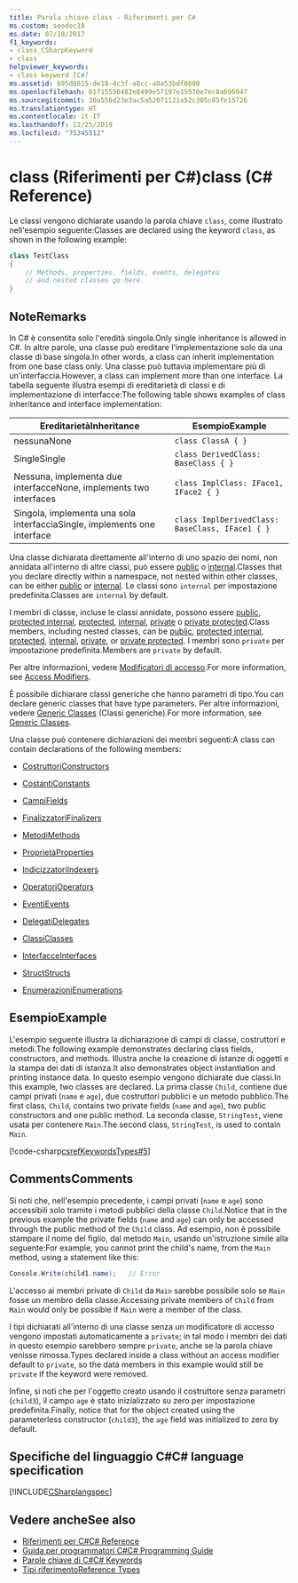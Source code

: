 ```yaml
---
title: Parola chiave class - Riferimenti per C#
ms.custom: seodec18
ms.date: 07/18/2017
f1_keywords:
- class_CSharpKeyword
- class
helpviewer_keywords:
- class keyword [C#]
ms.assetid: b95d8815-de18-4c3f-a8cc-a0a53bdf8690
ms.openlocfilehash: 61f15550482e8499e57197e35970e7ec8a096947
ms.sourcegitcommit: 30a558d23e3ac5a52071121a52c305c85fe15726
ms.translationtype: HT
ms.contentlocale: it-IT
ms.lasthandoff: 12/25/2019
ms.locfileid: "75345512"
---
```

# <a name="class-c-reference"></a><span data-ttu-id="f5677-102">class (Riferimenti per C#)</span><span class="sxs-lookup"><span data-stu-id="f5677-102">class (C# Reference)</span></span>

<span data-ttu-id="f5677-103">Le classi vengono dichiarate usando la parola chiave `class`, come illustrato nell'esempio seguente:</span><span class="sxs-lookup"><span data-stu-id="f5677-103">Classes are declared using the keyword `class`, as shown in the following example:</span></span>

```csharp
class TestClass
{
    // Methods, properties, fields, events, delegates
    // and nested classes go here.
}
```

## <a name="remarks"></a><span data-ttu-id="f5677-104">Note</span><span class="sxs-lookup"><span data-stu-id="f5677-104">Remarks</span></span>

<span data-ttu-id="f5677-105">In C# è consentita solo l'eredità singola.</span><span class="sxs-lookup"><span data-stu-id="f5677-105">Only single inheritance is allowed in C#.</span></span> <span data-ttu-id="f5677-106">In altre parole, una classe può ereditare l'implementazione solo da una classe di base singola.</span><span class="sxs-lookup"><span data-stu-id="f5677-106">In other words, a class can inherit implementation from one base class only.</span></span> <span data-ttu-id="f5677-107">Una classe può tuttavia implementare più di un'interfaccia.</span><span class="sxs-lookup"><span data-stu-id="f5677-107">However, a class can implement more than one interface.</span></span> <span data-ttu-id="f5677-108">La tabella seguente illustra esempi di ereditarietà di classi e di implementazione di interfacce:</span><span class="sxs-lookup"><span data-stu-id="f5677-108">The following table shows examples of class inheritance and interface implementation:</span></span>

|<span data-ttu-id="f5677-109">Ereditarietà</span><span class="sxs-lookup"><span data-stu-id="f5677-109">Inheritance</span></span>|<span data-ttu-id="f5677-110">Esempio</span><span class="sxs-lookup"><span data-stu-id="f5677-110">Example</span></span>|
|-----------------|-------------|
|<span data-ttu-id="f5677-111">nessuna</span><span class="sxs-lookup"><span data-stu-id="f5677-111">None</span></span>|`class ClassA { }`|
|<span data-ttu-id="f5677-112">Single</span><span class="sxs-lookup"><span data-stu-id="f5677-112">Single</span></span>|`class DerivedClass: BaseClass { }`|
|<span data-ttu-id="f5677-113">Nessuna, implementa due interfacce</span><span class="sxs-lookup"><span data-stu-id="f5677-113">None, implements two interfaces</span></span>|`class ImplClass: IFace1, IFace2 { }`|
|<span data-ttu-id="f5677-114">Singola, implementa una sola interfaccia</span><span class="sxs-lookup"><span data-stu-id="f5677-114">Single, implements one interface</span></span>|`class ImplDerivedClass: BaseClass, IFace1 { }`|

<span data-ttu-id="f5677-115">Una classe dichiarata direttamente all'interno di uno spazio dei nomi, non annidata all'interno di altre classi, può essere [public](./public.md) o [internal](./internal.md).</span><span class="sxs-lookup"><span data-stu-id="f5677-115">Classes that you declare directly within a namespace, not nested within other classes, can be either [public](./public.md) or [internal](./internal.md).</span></span> <span data-ttu-id="f5677-116">Le classi sono `internal` per impostazione predefinita.</span><span class="sxs-lookup"><span data-stu-id="f5677-116">Classes are `internal` by default.</span></span>

<span data-ttu-id="f5677-117">I membri di classe, incluse le classi annidate, possono essere [public](public.md), [protected internal](protected-internal.md), [protected](protected.md), [internal](internal.md), [private](private.md) o [private protected](private-protected.md).</span><span class="sxs-lookup"><span data-stu-id="f5677-117">Class members, including nested classes, can be [public](public.md), [protected internal](protected-internal.md), [protected](protected.md), [internal](internal.md), [private](private.md), or [private protected](private-protected.md).</span></span> <span data-ttu-id="f5677-118">I membri sono `private` per impostazione predefinita.</span><span class="sxs-lookup"><span data-stu-id="f5677-118">Members are `private` by default.</span></span>

<span data-ttu-id="f5677-119">Per altre informazioni, vedere [Modificatori di accesso](../../programming-guide/classes-and-structs/access-modifiers.md).</span><span class="sxs-lookup"><span data-stu-id="f5677-119">For more information, see [Access Modifiers](../../programming-guide/classes-and-structs/access-modifiers.md).</span></span>

<span data-ttu-id="f5677-120">È possibile dichiarare classi generiche che hanno parametri di tipo.</span><span class="sxs-lookup"><span data-stu-id="f5677-120">You can declare generic classes that have type parameters.</span></span> <span data-ttu-id="f5677-121">Per altre informazioni, vedere [Generic Classes](../../programming-guide/generics/generic-classes.md) (Classi generiche).</span><span class="sxs-lookup"><span data-stu-id="f5677-121">For more information, see [Generic Classes](../../programming-guide/generics/generic-classes.md).</span></span>

<span data-ttu-id="f5677-122">Una classe può contenere dichiarazioni dei membri seguenti:</span><span class="sxs-lookup"><span data-stu-id="f5677-122">A class can contain declarations of the following members:</span></span>

- [<span data-ttu-id="f5677-123">Costruttori</span><span class="sxs-lookup"><span data-stu-id="f5677-123">Constructors</span></span>](../../programming-guide/classes-and-structs/constructors.md)

- [<span data-ttu-id="f5677-124">Costanti</span><span class="sxs-lookup"><span data-stu-id="f5677-124">Constants</span></span>](../../programming-guide/classes-and-structs/constants.md)

- [<span data-ttu-id="f5677-125">Campi</span><span class="sxs-lookup"><span data-stu-id="f5677-125">Fields</span></span>](../../programming-guide/classes-and-structs/fields.md)

- [<span data-ttu-id="f5677-126">Finalizzatori</span><span class="sxs-lookup"><span data-stu-id="f5677-126">Finalizers</span></span>](../../programming-guide/classes-and-structs/destructors.md)

- [<span data-ttu-id="f5677-127">Metodi</span><span class="sxs-lookup"><span data-stu-id="f5677-127">Methods</span></span>](../../programming-guide/classes-and-structs/methods.md)

- [<span data-ttu-id="f5677-128">Proprietà</span><span class="sxs-lookup"><span data-stu-id="f5677-128">Properties</span></span>](../../programming-guide/classes-and-structs/properties.md)

- [<span data-ttu-id="f5677-129">Indicizzatori</span><span class="sxs-lookup"><span data-stu-id="f5677-129">Indexers</span></span>](../../programming-guide/indexers/index.md)

- [<span data-ttu-id="f5677-130">Operatori</span><span class="sxs-lookup"><span data-stu-id="f5677-130">Operators</span></span>](../operators/index.md)

- [<span data-ttu-id="f5677-131">Eventi</span><span class="sxs-lookup"><span data-stu-id="f5677-131">Events</span></span>](../../programming-guide/events/index.md)

- [<span data-ttu-id="f5677-132">Delegati</span><span class="sxs-lookup"><span data-stu-id="f5677-132">Delegates</span></span>](../../programming-guide/delegates/index.md)

- [<span data-ttu-id="f5677-133">Classi</span><span class="sxs-lookup"><span data-stu-id="f5677-133">Classes</span></span>](../../programming-guide/classes-and-structs/classes.md)

- [<span data-ttu-id="f5677-134">Interfacce</span><span class="sxs-lookup"><span data-stu-id="f5677-134">Interfaces</span></span>](../../programming-guide/interfaces/index.md)

- [<span data-ttu-id="f5677-135">Struct</span><span class="sxs-lookup"><span data-stu-id="f5677-135">Structs</span></span>](../../programming-guide/classes-and-structs/structs.md)

- [<span data-ttu-id="f5677-136">Enumerazioni</span><span class="sxs-lookup"><span data-stu-id="f5677-136">Enumerations</span></span>](../builtin-types/enum.md)

## <a name="example"></a><span data-ttu-id="f5677-137">Esempio</span><span class="sxs-lookup"><span data-stu-id="f5677-137">Example</span></span>

<span data-ttu-id="f5677-138">L'esempio seguente illustra la dichiarazione di campi di classe, costruttori e metodi.</span><span class="sxs-lookup"><span data-stu-id="f5677-138">The following example demonstrates declaring class fields, constructors, and methods.</span></span> <span data-ttu-id="f5677-139">Illustra anche la creazione di istanze di oggetti e la stampa dei dati di istanza.</span><span class="sxs-lookup"><span data-stu-id="f5677-139">It also demonstrates object instantiation and printing instance data.</span></span> <span data-ttu-id="f5677-140">In questo esempio vengono dichiarate due classi.</span><span class="sxs-lookup"><span data-stu-id="f5677-140">In this example, two classes are declared.</span></span> <span data-ttu-id="f5677-141">La prima classe `Child`, contiene due campi privati (`name` e `age`), due costruttori pubblici e un metodo pubblico.</span><span class="sxs-lookup"><span data-stu-id="f5677-141">The first class, `Child`, contains two private fields (`name` and `age`), two public constructors and one public method.</span></span> <span data-ttu-id="f5677-142">La seconda classe, `StringTest`, viene usata per contenere `Main`.</span><span class="sxs-lookup"><span data-stu-id="f5677-142">The second class, `StringTest`, is used to contain `Main`.</span></span>

[!code-csharp[csrefKeywordsTypes#5](~/samples/snippets/csharp/VS_Snippets_VBCSharp/csrefKeywordsTypes/CS/keywordsTypes.cs#5)]

## <a name="comments"></a><span data-ttu-id="f5677-143">Comments</span><span class="sxs-lookup"><span data-stu-id="f5677-143">Comments</span></span>

<span data-ttu-id="f5677-144">Si noti che, nell'esempio precedente, i campi privati (`name` e `age`) sono accessibili solo tramite i metodi pubblici della classe `Child`.</span><span class="sxs-lookup"><span data-stu-id="f5677-144">Notice that in the previous example the private fields (`name` and `age`) can only be accessed through the public method of the `Child` class.</span></span> <span data-ttu-id="f5677-145">Ad esempio, non è possibile stampare il nome del figlio, dal metodo `Main`, usando un'istruzione simile alla seguente:</span><span class="sxs-lookup"><span data-stu-id="f5677-145">For example, you cannot print the child's name, from the `Main` method, using a statement like this:</span></span>

```csharp
Console.Write(child1.name);   // Error
```

<span data-ttu-id="f5677-146">L'accesso ai membri private di `Child` da `Main` sarebbe possibile solo se `Main` fosse un membro della classe.</span><span class="sxs-lookup"><span data-stu-id="f5677-146">Accessing private members of `Child` from `Main` would only be possible if `Main` were a member of the class.</span></span>

<span data-ttu-id="f5677-147">I tipi dichiarati all'interno di una classe senza un modificatore di accesso vengono impostati automaticamente a `private`; in tal modo i membri dei dati in questo esempio sarebbero sempre `private`, anche se la parola chiave venisse rimossa.</span><span class="sxs-lookup"><span data-stu-id="f5677-147">Types declared inside a class without an access modifier default to `private`, so the data members in this example would still be `private` if the keyword were removed.</span></span>

<span data-ttu-id="f5677-148">Infine, si noti che per l'oggetto creato usando il costruttore senza parametri (`child3`), il campo `age` è stato inizializzato su zero per impostazione predefinita.</span><span class="sxs-lookup"><span data-stu-id="f5677-148">Finally, notice that for the object created using the parameterless constructor (`child3`), the `age` field was initialized to zero by default.</span></span>

## <a name="c-language-specification"></a><span data-ttu-id="f5677-149">Specifiche del linguaggio C#</span><span class="sxs-lookup"><span data-stu-id="f5677-149">C# language specification</span></span>

[!INCLUDE[CSharplangspec](~/includes/csharplangspec-md.md)]

## <a name="see-also"></a><span data-ttu-id="f5677-150">Vedere anche</span><span class="sxs-lookup"><span data-stu-id="f5677-150">See also</span></span>

- [<span data-ttu-id="f5677-151">Riferimenti per C#</span><span class="sxs-lookup"><span data-stu-id="f5677-151">C# Reference</span></span>](../index.md)
- [<span data-ttu-id="f5677-152">Guida per programmatori C#</span><span class="sxs-lookup"><span data-stu-id="f5677-152">C# Programming Guide</span></span>](../../programming-guide/index.md)
- [<span data-ttu-id="f5677-153">Parole chiave di C#</span><span class="sxs-lookup"><span data-stu-id="f5677-153">C# Keywords</span></span>](./index.md)
- [<span data-ttu-id="f5677-154">Tipi riferimento</span><span class="sxs-lookup"><span data-stu-id="f5677-154">Reference Types</span></span>](./reference-types.md)
